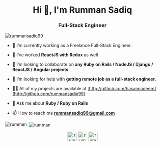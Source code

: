 <h1 align="center">Hi 👋, I'm Rumman Sadiq</h1>
<h3 align="center">Full-Stack Engineer</h3>

<p align="left"> <img src="https://komarev.com/ghpvc/?username=rummansadiq99" alt="rummansadiq99" /> </p>

- 🔭 I’m currently working as a Freelance Full-Stack Engineer.

- 🌱 I’ve worked **ReactJS with Redux** as well

- 👯 I’m looking to collaborate on **any Ruby on Rails / NodeJS / Django / ReactJS / Angular projects**

- 🤝 I’m looking for help with **getting remote job as a full-stack engineer.**

- 👨‍💻 All of my projects are available at [http://github.com/hasannadeem](http://github.com/rummansadiq99)

- 💬 Ask me about **Ruby / Ruby on Rails**

- 📫 How to reach me **rummansadiq99@gmail.com**

<p><img align="left" src="https://github-readme-stats.vercel.app/api/top-langs/?username=rummansadiq99&layout=compact" alt="rumman" /></p>

<p>&nbsp;<img align="center" src="https://github-readme-stats.vercel.app/api?username=rummansadiq99&show_icons=true" alt="rumman" /></p>

<p align="center">
<a href="https://dev.to/" target="blank"><img align="center" src="https://cdn.jsdelivr.net/npm/simple-icons@3.0.1/icons/dev-dot-to.svg" alt="rumman" height="30" width="30" /></a>
<a href="https://twitter.com/" target="blank"><img align="center" src="https://cdn.jsdelivr.net/npm/simple-icons@3.0.1/icons/twitter.svg" alt="rumman" height="30" width="30" /></a>
<a href="https://linkedin.com/" target="blank"><img align="center" src="https://cdn.jsdelivr.net/npm/simple-icons@3.0.1/icons/linkedin.svg" alt="rumman" height="30" width="30" /></a>
</p>
